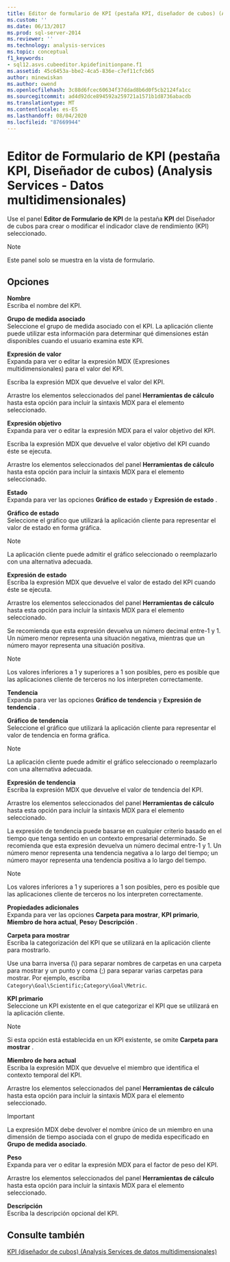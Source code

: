 ```yaml
---
title: Editor de formulario de KPI (pestaña KPI, diseñador de cubos) (Analysis Services-datos multidimensionales) | Microsoft Docs
ms.custom: ''
ms.date: 06/13/2017
ms.prod: sql-server-2014
ms.reviewer: ''
ms.technology: analysis-services
ms.topic: conceptual
f1_keywords:
- sql12.asvs.cubeeditor.kpidefinitionpane.f1
ms.assetid: 45c6453a-bbe2-4ca5-836e-c7ef11cfcb65
author: minewiskan
ms.author: owend
ms.openlocfilehash: 3c88d6fcec60634f37ddad8b6d0f5cb2124fa1cc
ms.sourcegitcommit: ad4d92dce894592a259721a1571b1d8736abacdb
ms.translationtype: MT
ms.contentlocale: es-ES
ms.lasthandoff: 08/04/2020
ms.locfileid: "87669944"
---
```

# <a name="kpi-form-editor-kpis-tab-cube-designer-analysis-services---multidimensional-data"></a>Editor de Formulario de KPI (pestaña KPI, Diseñador de cubos) (Analysis Services - Datos multidimensionales)
  Use el panel **Editor de Formulario de KPI** de la pestaña **KPI** del Diseñador de cubos para crear o modificar el indicador clave de rendimiento (KPI) seleccionado.  
  
> [!NOTE]  
>  Este panel solo se muestra en la vista de formulario.  
  
## <a name="options"></a>Opciones  
 **Nombre**  
 Escriba el nombre del KPI.  
  
 **Grupo de medida asociado**  
 Seleccione el grupo de medida asociado con el KPI. La aplicación cliente puede utilizar esta información para determinar qué dimensiones están disponibles cuando el usuario examina este KPI.  
  
 **Expresión de valor**  
 Expanda para ver o editar la expresión MDX (Expresiones multidimensionales) para el valor del KPI.  
  
 Escriba la expresión MDX que devuelve el valor del KPI.  
  
 Arrastre los elementos seleccionados del panel **Herramientas de cálculo** hasta esta opción para incluir la sintaxis MDX para el elemento seleccionado.  
  
 **Expresión objetivo**  
 Expanda para ver o editar la expresión MDX para el valor objetivo del KPI.  
  
 Escriba la expresión MDX que devuelve el valor objetivo del KPI cuando éste se ejecuta.  
  
 Arrastre los elementos seleccionados del panel **Herramientas de cálculo** hasta esta opción para incluir la sintaxis MDX para el elemento seleccionado.  
  
 **Estado**  
 Expanda para ver las opciones **Gráfico de estado** y **Expresión de estado** .  
  
 **Gráfico de estado**  
 Seleccione el gráfico que utilizará la aplicación cliente para representar el valor de estado en forma gráfica.  
  
> [!NOTE]  
>  La aplicación cliente puede admitir el gráfico seleccionado o reemplazarlo con una alternativa adecuada.  
  
 **Expresión de estado**  
 Escriba la expresión MDX que devuelve el valor de estado del KPI cuando éste se ejecuta.  
  
 Arrastre los elementos seleccionados del panel **Herramientas de cálculo** hasta esta opción para incluir la sintaxis MDX para el elemento seleccionado.  
  
 Se recomienda que esta expresión devuelva un número decimal entre-1 y 1. Un número menor representa una situación negativa, mientras que un número mayor representa una situación positiva.  
  
> [!NOTE]  
>  Los valores inferiores a 1 y superiores a 1 son posibles, pero es posible que las aplicaciones cliente de terceros no los interpreten correctamente.  
  
 **Tendencia**  
 Expanda para ver las opciones **Gráfico de tendencia** y **Expresión de tendencia** .  
  
 **Gráfico de tendencia**  
 Seleccione el gráfico que utilizará la aplicación cliente para representar el valor de tendencia en forma gráfica.  
  
> [!NOTE]  
>  La aplicación cliente puede admitir el gráfico seleccionado o reemplazarlo con una alternativa adecuada.  
  
 **Expresión de tendencia**  
 Escriba la expresión MDX que devuelve el valor de tendencia del KPI.  
  
 Arrastre los elementos seleccionados del panel **Herramientas de cálculo** hasta esta opción para incluir la sintaxis MDX para el elemento seleccionado.  
  
 La expresión de tendencia puede basarse en cualquier criterio basado en el tiempo que tenga sentido en un contexto empresarial determinado. Se recomienda que esta expresión devuelva un número decimal entre-1 y 1. Un número menor representa una tendencia negativa a lo largo del tiempo; un número mayor representa una tendencia positiva a lo largo del tiempo.  
  
> [!NOTE]  
>  Los valores inferiores a 1 y superiores a 1 son posibles, pero es posible que las aplicaciones cliente de terceros no los interpreten correctamente.  
  
 **Propiedades adicionales**  
 Expanda para ver las opciones **Carpeta para mostrar**, **KPI primario**, **Miembro de hora actual**, **Peso**y **Descripción** .  
  
 **Carpeta para mostrar**  
 Escriba la categorización del KPI que se utilizará en la aplicación cliente para mostrarlo.  
  
 Use una barra inversa (\\) para separar nombres de carpetas en una carpeta para mostrar y un punto y coma (;) para separar varias carpetas para mostrar. Por ejemplo, escriba `Category\Goal\Scientific;Category\Goal\Metric`.  
  
 **KPI primario**  
 Seleccione un KPI existente en el que categorizar el KPI que se utilizará en la aplicación cliente.  
  
> [!NOTE]  
>  Si esta opción está establecida en un KPI existente, se omite **Carpeta para mostrar** .  
  
 **Miembro de hora actual**  
 Escriba la expresión MDX que devuelve el miembro que identifica el contexto temporal del KPI.  
  
 Arrastre los elementos seleccionados del panel **Herramientas de cálculo** hasta esta opción para incluir la sintaxis MDX para el elemento seleccionado.  
  
> [!IMPORTANT]  
>  La expresión MDX debe devolver el nombre único de un miembro en una dimensión de tiempo asociada con el grupo de medida especificado en **Grupo de medida asociado**.  
  
 **Peso**  
 Expanda para ver o editar la expresión MDX para el factor de peso del KPI.  
  
 Arrastre los elementos seleccionados del panel **Herramientas de cálculo** hasta esta opción para incluir la sintaxis MDX para el elemento seleccionado.  
  
 **Descripción**  
 Escriba la descripción opcional del KPI.  
  
## <a name="see-also"></a>Consulte también  
 [KPI &#40;diseñador de cubos&#41; &#40;Analysis Services de datos multidimensionales&#41;](kpis-cube-designer-analysis-services-multidimensional-data.md)  
  
  
